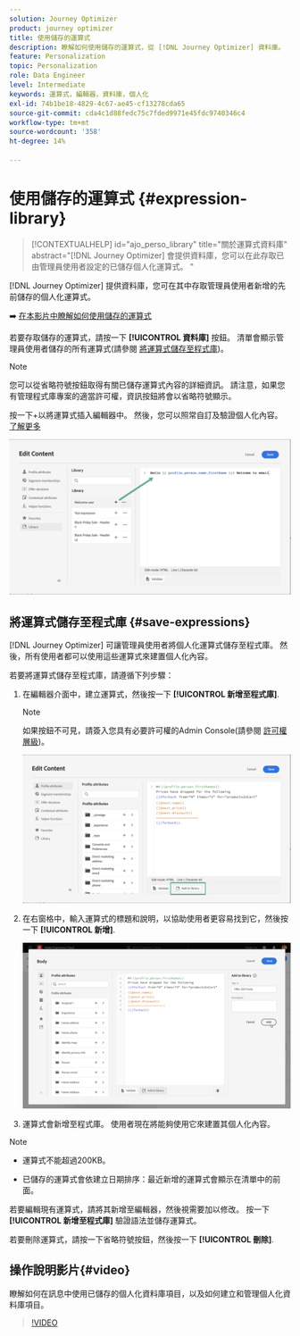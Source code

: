 ```yaml
---
solution: Journey Optimizer
product: journey optimizer
title: 使用儲存的運算式
description: 瞭解如何使用儲存的運算式，從 [!DNL Journey Optimizer] 資料庫。
feature: Personalization
topic: Personalization
role: Data Engineer
level: Intermediate
keywords: 運算式，編輯器，資料庫，個人化
exl-id: 74b1be18-4829-4c67-ae45-cf13278cda65
source-git-commit: cda4c1d88fedc75c7fded9971e45fdc9740346c4
workflow-type: tm+mt
source-wordcount: '358'
ht-degree: 14%

---
```


# 使用儲存的運算式 {#expression-library}

>[!CONTEXTUALHELP]
>id="ajo_perso_library"
>title="關於運算式資料庫"
>abstract="[!DNL Journey Optimizer] 會提供資料庫，您可以在此存取已由管理員使用者設定的已儲存個人化運算式。 "

[!DNL Journey Optimizer] 提供資料庫，您可在其中存取管理員使用者新增的先前儲存的個人化運算式。

➡️ [在本影片中瞭解如何使用儲存的運算式](#video-preview)

若要存取儲存的運算式，請按一下 **[!UICONTROL 資料庫]** 按鈕。 清單會顯示管理員使用者儲存的所有運算式(請參閱 [將運算式儲存至程式庫](#save-expressions))。

>[!NOTE]
>
>您可以從省略符號按鈕取得有關已儲存運算式內容的詳細資訊。 請注意，如果您有管理程式庫專案的適當許可權，資訊按鈕將會以省略符號顯示。

按一下+以將運算式插入編輯器中。 然後，您可以照常自訂及驗證個人化內容。 [了解更多](../personalization/personalization-build-expressions.md)

![](assets/library-add.png)

## 將運算式儲存至程式庫 {#save-expressions}

[!DNL Journey Optimizer] 可讓管理員使用者將個人化運算式儲存至程式庫。 然後，所有使用者都可以使用這些運算式來建置個人化內容。

若要將運算式儲存至程式庫，請遵循下列步驟：

1. 在編輯器介面中，建立運算式，然後按一下 **[!UICONTROL 新增至程式庫]**.

   >[!NOTE]
   >
   >如果按鈕不可見，請簽入您具有必要許可權的Admin Console(請參閱 [許可權層級](../administration/high-low-permissions.md))。

   ![](assets/library-save.png)

1. 在右窗格中，輸入運算式的標題和說明，以協助使用者更容易找到它，然後按一下 **[!UICONTROL 新增]**.

   ![](assets/add-expression.png)

1. 運算式會新增至程式庫。 使用者現在將能夠使用它來建置其個人化內容。


>[!NOTE]
>
>* 運算式不能超過200KB。
>
>* 已儲存的運算式會依建立日期排序：最近新增的運算式會顯示在清單中的前面。



若要編輯現有運算式，請將其新增至編輯器，然後視需要加以修改。 按一下 **[!UICONTROL 新增至程式庫]** 驗證語法並儲存運算式。

若要刪除運算式，請按一下省略符號按鈕，然後按一下 **[!UICONTROL 刪除]**.

## 操作說明影片{#video}

瞭解如何在訊息中使用已儲存的個人化資料庫項目，以及如何建立和管理個人化資料庫項目。

>[!VIDEO](https://video.tv.adobe.com/v/340941?quality=12)

